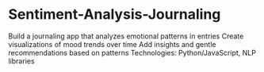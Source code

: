 # Sentiment-Analysis-Journaling

Build a journaling app that analyzes emotional patterns in entries
Create visualizations of mood trends over time
Add insights and gentle recommendations based on patterns
Technologies: Python/JavaScript, NLP libraries
